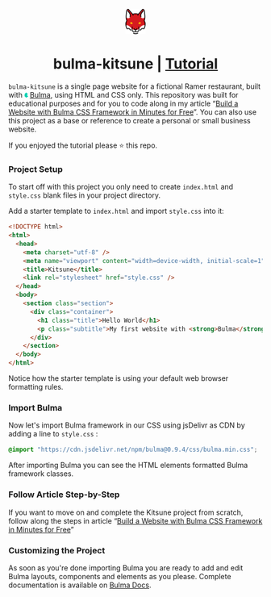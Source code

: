 <p align="center" justify="center">
<img src="media/fox.png" style="height: 50px"></p>
<h1 align="center">bulma-kitsune | <a href="https://amarchese.com/a/1/build-a-website-with-bulma-css-framework-in-minutes-for-free">Tutorial</a></h1>

`bulma-kitsune` is a single page website for a fictional Ramer restaurant, built with <img src="./media/bulma.png" style="height: 10px"> [Bulma](https://bulma.io/), using HTML and CSS only. This repository was built for educational purposes and for you to code along in my article “[Build a Website with Bulma CSS Framework in Minutes for Free](https://amarchese.com/a/1/build-a-website-with-bulma-css-framework-in-minutes-for-free)”. You can also use this project as a base or reference to create a personal or small business website.

If you enjoyed the tutorial please ⭐ this repo.

### Project Setup

To start off with this project you only need to create `index.html` and `style.css` blank files in your project directory.

Add a starter template to `index.html` and import `style.css` into it:

```html
<!DOCTYPE html>
<html>
  <head>
    <meta charset="utf-8" />
    <meta name="viewport" content="width=device-width, initial-scale=1" />
    <title>Kitsune</title>
    <link rel="stylesheet" href="style.css" />
  </head>
  <body>
    <section class="section">
      <div class="container">
        <h1 class="title">Hello World</h1>
        <p class="subtitle">My first website with <strong>Bulma</strong>!</p>
      </div>
    </section>
  </body>
</html>
```

Notice how the starter template is using your default web browser formatting rules.

### Import Bulma

Now let's import Bulma framework in our CSS using jsDelivr as CDN by adding a line to `style.css` :

```css
@import "https://cdn.jsdelivr.net/npm/bulma@0.9.4/css/bulma.min.css";
```

After importing Bulma you can see the HTML elements formatted Bulma framework classes.

### Follow Article Step-by-Step

If you want to move on and complete the Kitsune project from scratch, follow along the steps in article “[Build a Website with Bulma CSS Framework in Minutes for Free](https://amarchese.com/a/1/build-a-website-with-bulma-css-framework-in-minutes-for-free)”

### Customizing the Project

As soon as you're done importing Bulma you are ready to add and edit Bulma layouts, components and elements as you please. Complete documentation is available on [Bulma Docs](https://bulma.io/documentation/).
